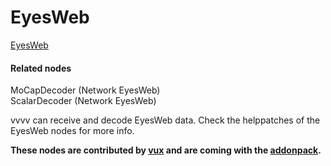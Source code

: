 # EyesWeb


<a href="http://www.infomus.org/eyesweb_ita.php" class="extURL" target="_blank">EyesWeb</a>  

#### Related nodes
<span class="node">MoCapDecoder (Network EyesWeb)</span>  
<span class="node">ScalarDecoder (Network EyesWeb)</span>  



vvvv can receive and decode EyesWeb data. Check the helppatches of the EyesWeb nodes for more info.  

**These nodes are contributed by <span class="user"><a href="https://vvvv.org/users/vux" class="extURL" target="_blank">vux</a></span> and are coming with the <a href="https://vvvv.org/downloads#addonpack" class="extURL" target="_blank">addonpack</a>.**  



